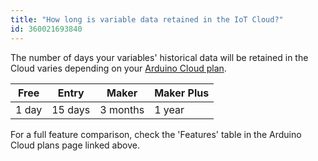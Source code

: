 ```yaml
---
title: "How long is variable data retained in the IoT Cloud?"
id: 360021693840
---
```


The number of days your variables' historical data will be retained in the Cloud varies depending on your [Arduino Cloud plan](https://www.arduino.cc/cloud/plans).

| Free  | Entry   | Maker    | Maker Plus |
|-------|---------|----------|------------|
| 1 day | 15 days | 3 months | 1 year     |

For a full feature comparison, check the 'Features' table in the Arduino Cloud plans page linked above.
